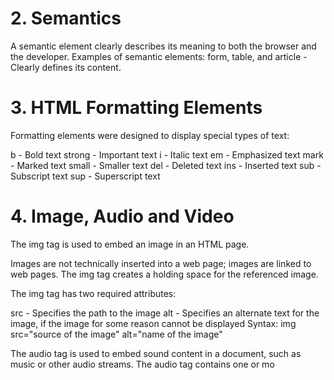 # 2. Semantics
 A semantic element clearly describes its meaning to both the browser and the developer.
Examples of semantic elements: form, table, and article - Clearly defines its content. 



# 3. HTML Formatting Elements
Formatting elements were designed to display special types of text:

 b - Bold text
strong - Important text
i - Italic text
em - Emphasized text
mark - Marked text
small - Smaller text
del - Deleted text
ins - Inserted text
sub - Subscript text
sup - Superscript text 



# 4. Image, Audio and Video
 The img tag is used to embed an image in an HTML page.

Images are not technically inserted into a web page; images are linked to web pages. The img tag creates a holding space for the referenced image.

The img tag has two required attributes: 

src - Specifies the path to the image
alt - Specifies an alternate text for the image, if the image for some reason cannot be displayed
 Syntax: img src="source of the image" alt="name of the image" 





 The audio tag is used to embed sound content in a document, such as music or other audio streams.
The audio tag contains one or mo